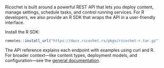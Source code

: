 Ricochet is built around a powerful REST API that lets you deploy content, manage settings, schedule tasks, and control running services. For R developers, we also provide an R SDK that wraps the API in a user-friendly interface.

Install the R SDK:

```r
remotes::install_url("https://docs.ricochet.rs/pkgs/ricochet-r.tar.gz")
```

The API reference explains each endpoint with examples using curl and R. For broader context—like content types, deployment models, and configuration—see the [general documentation](/overview).
